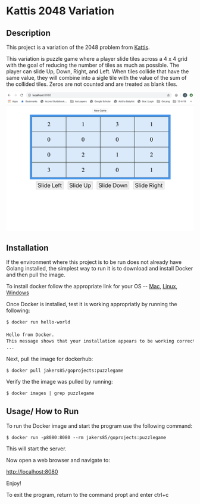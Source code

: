 # Kattis 2048 Variation

## Description
This project is a variation of the 2048 problem from [Kattis](https://open.kattis.com/problems/2048).

This variation is puzzle game where a player slide tiles across a 4 x 4 grid with the goal of reducing the number of tiles as much as possible.  The player can slide Up, Down, Right, and Left. When tiles collide that have the same value, they will combine into a sigle tile with the value of the sum of the collided tiles. Zeros are not counted and are treated as blank tiles.

![Game Preview](Assignment2.png)


## Installation

If the environment where this project is to be run does not already have Golang installed, the simplest way to run it is to download and install Docker and then pull the image.

To install docker follow the appropriate link for your OS -- [Mac](https://docs.docker.com/docker-for-mac/install/), [Linux](https://docs.docker.com/install/linux/docker-ce/ubuntu/), [Windows](https://docs.docker.com/docker-for-windows/install/)

Once Docker is installed, test it is working appropriatly by running the following:

```bash
$ docker run hello-world

Hello from Docker.
This message shows that your installation appears to be working correctly.
...
```

Next, pull the image for dockerhub:

```
$ docker pull jakers85/goprojects:puzzlegame
```

Verify the the image was pulled by running:

```
$ docker images | grep puzzlegame
```

## Usage/ How to Run

To run the Docker image and start the program use the following command:

```
$ docker run -p8080:8080 --rm jakers85/goprojects:puzzlegame
```

This will start the server.

Now open a web browser and navigate to:

[http://localhost:8080](http://localhost:8080)

Enjoy!

To exit the program, return to the command propt and enter ctrl+c

